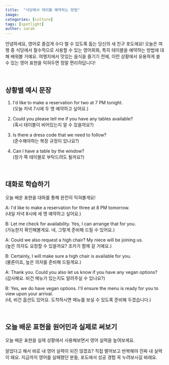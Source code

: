```yaml
---
title:  "식당에서 테이블 예약하는 방법"
image: 
categories: [culture]
tags: [spotlight]
author: sarah
---
```

안녕하세요, 영어로 즐겁게 수다 떨 수 있도록 돕는 당신의 새 친구 포도에요! 오늘은 여행 중 식당에서 필수적으로 사용할 수 있는 영어회화, 특히 테이블을 예약하는 방법에 대해 배워볼 거예요. 여행지에서 맛있는 음식을 즐기기 전에, 이런 상황에서 유용하게 쓸 수 있는 영어 표현을 익혀두면 정말 편리하답니다!

<br>

## 상황별 예시 문장

1. I'd like to make a reservation for two at 7 PM tonight. <br>
   (오늘 저녁 7시에 두 명 예약하고 싶어요.)

1. Could you please tell me if you have any tables available? <br>
   (혹시 테이블이 비어있는지 알 수 있을까요?)

1. Is there a dress code that we need to follow? <br>
   (준수해야하는 복장 규정이 있나요?)

1. Can I have a table by the window? <br>
   (창가 쪽 테이블로 부탁드려도 될까요?)

<br>

## 대화로 학습하기

오늘 배운 표현을 대화를 통해 완전히 익혀볼게요!

A: I'd like to make a reservation for three at 8 PM tomorrow.<br>
   (내일 저녁 8시에 세 명 예약하고 싶어요.)

B: Let me check for availability. Yes, I can arrange that for you.<br>
   (가능한지 확인해볼게요. 네, 그렇게 준비해 드릴 수 있어요.)

A: Could we also request a high chair? My niece will be joining us.<br>
   (높은 의자도 요청할 수 있을까요? 조카가 함께 갈 거예요.)

B: Certainly, I will make sure a high chair is available for you.<br>
   (물론이죠, 높은 의자를 준비해 드릴게요.)

A: Thank you. Could you also let us know if you have any vegan options?<br>
   (감사해요. 비건 메뉴가 있는지도 알려주실 수 있나요?)

B: Yes, we do have vegan options. I'll ensure the menu is ready for you to view upon your arrival.<br>
   (네, 비건 옵션도 있어요. 도착하시면 메뉴를 보실 수 있도록 준비해 두겠습니다.)

<br>

## 오늘 배운 표현을 원어민과 실제로 써보기

오늘 배운 표현을 실제 상황에서 사용해보면서 영어 실력을 높여보세요.

알았다고 해서 바로 내 영어 실력이 되진 않겠죠? 직접 뱉어보고 반복해야 진짜 내 실력이 돼요. 지금까지 영어를 실패했던 분들, 포도에서 성공 경험 꼭 누려보시길 바래요.

